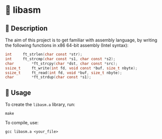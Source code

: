 # 📠 libasm

## 🧐 Description
The aim of this project is to get familiar with assembly language, by writing the following functions in x86 64-bit assembly (Intel syntax):
```c
int		ft_strlen(char const *str);
int		ft_strcmp(char const *s1, char const *s2);
char		*ft_strcpy(char *dst, char const *src);
ssize_t		ft_write(int fd, void const *buf, size_t nbyte);
ssize_t		ft_read(int fd, void *buf, size_t nbyte);
char		*ft_strdup(char const *s1);
```

## 🔧 Usage
To create the `libasm.a` library, run:

`make`

To compile, use:

`gcc libasm.a <your_file>`
